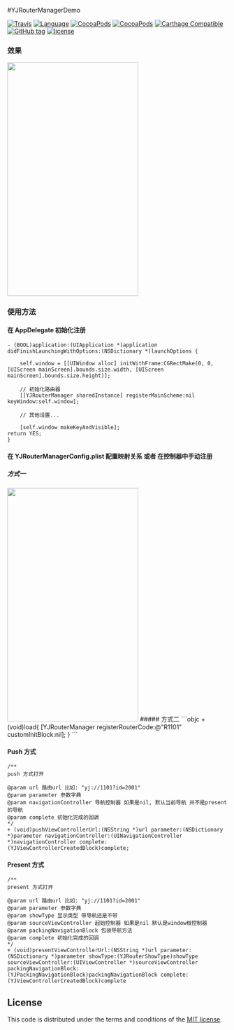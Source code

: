 #YJRouterManagerDemo

[![Travis](https://img.shields.io/travis/YJManager/YJBannerViewOC.svg?style=flat)](https://github.com/YJManager/YJBannerViewOC.git)
[![Language](https://img.shields.io/badge/Language-Objective--C-FF7F24.svg?style=flat)](https://github.com/YJManager/YJBannerViewOC.git)
[![CocoaPods](https://img.shields.io/cocoapods/p/YJBannerView.svg?style=flat)](https://github.com/YJManager/YJBannerViewOC.git)
[![CocoaPods](https://img.shields.io/cocoapods/v/YJBannerView.svg?style=flat)](https://github.com/YJManager/YJBannerViewOC.git)
[![Carthage Compatible](https://img.shields.io/badge/Carthage-compatible-4BC51D.svg?style=flat)](https://github.com/YJManager/YJBannerViewOC.git)
[![GitHub tag](https://img.shields.io/github/tag/YJManager/YJBannerViewOC.svg?style=flat)](https://github.com/YJManager/YJBannerViewOC.git)
[![license](https://img.shields.io/github/license/YJManager/YJBannerViewOC.svg?style=flat)](https://github.com/YJManager/YJBannerViewOC.git)

### 效果
<img src="https://github.com/YJManager/YJBannerViewOC/blob/master/YJBannerViewDemo/Resources/Effect.gif" width="300" height="533" />

### 使用方法
#### 在 AppDelegate 初始化注册
```objc
- (BOOL)application:(UIApplication *)application didFinishLaunchingWithOptions:(NSDictionary *)launchOptions {

    self.window = [[UIWindow alloc] initWithFrame:CGRectMake(0, 0, [UIScreen mainScreen].bounds.size.width, [UIScreen mainScreen].bounds.size.height)];

    // 初始化路由器
    [[YJRouterManager sharedInstance] registerMainScheme:nil keyWindow:self.window];

    // 其他设置...

    [self.window makeKeyAndVisible];
return YES;
}
```

#### 在 YJRouterManagerConfig.plist 配置映射关系 或者 在控制器中手动注册
##### 方式一
<img src="https://github.com/YJManager/YJBannerViewOC/blob/master/YJBannerViewDemo/Resources/Effect.gif" width="300" height="533" />
##### 方式二
```objc
+ (void)load{
    [YJRouterManager registerRouterCode:@"R1101" customInitBlock:nil];
}
```

#### Push 方式
```objc
/**
push 方式打开

@param url 路由url 比如: "yj://1101?id=2001"
@param parameter 参数字典
@param navigationController 导航控制器 如果是nil, 默认当前导航 并不是present的导航
@param complete 初始化完成的回调
*/
+ (void)pushViewControllerUrl:(NSString *)url parameter:(NSDictionary *)parameter navigationController:(UINavigationController *)navigationController complete:(YJViewControllerCreatedBlock)complete;
```

#### Present 方式
```objc
/**
present 方式打开

@param url 路由url 比如: "yj://1101?id=2001"
@param parameter 参数字典
@param showType 显示类型 带导航还是不带
@param sourceViewController 起始控制器 如果是nil 默认是window根控制器
@param packingNavigationBlock 包装导航方法
@param complete 初始化完成的回调
*/
+ (void)presentViewControllerUrl:(NSString *)url parameter:(NSDictionary *)parameter showType:(YJRouterShowType)showType sourceViewController:(UIViewController *)sourceViewController packingNavigationBlock:(YJPackingNavigationBlock)packingNavigationBlock complete:(YJViewControllerCreatedBlock)complete
```

## License

This code is distributed under the terms and conditions of the [MIT license](LICENSE).
